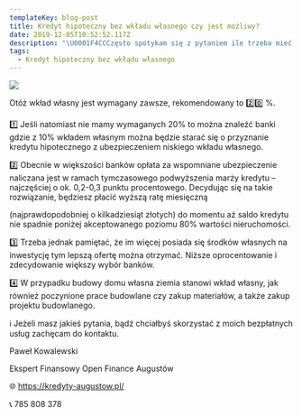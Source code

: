 ```yaml
---
templateKey: blog-post
title: Kredyt hipoteczny bez wkładu własnego czy jest możliwy?
date: 2019-12-05T10:52:52.117Z
description: "\U0001F4CCCzęsto spotykam się z pytaniem ile trzeba mieć wkładu własnego przy zakupie mieszkania czy budowie domu.\nI czy w ogóle można bez❓"
tags:
  - Kredyt hipoteczny bez wkłądu własnego
---
```

![](/img/kredyt-bez-wkładu.png)

Otóż wkład własny jest wymagany zawsze, rekomendowany to 2️⃣0️⃣ %.



1️⃣ Jeśli natomiast nie mamy wymaganych 20% to można znaleźć banki gdzie z 10% wkładem własnym można będzie starać się o przyznanie kredytu hipotecznego z ubezpieczeniem niskiego wkładu własnego.



2️⃣ Obecnie w większości banków opłata za wspomniane ubezpieczenie naliczana jest w ramach tymczasowego podwyższenia marży kredytu – najczęściej o ok. 0,2-0,3 punktu procentowego. Decydując się na takie rozwiązanie, będziesz płacić wyższą ratę miesięczną

(najprawdopodobniej o kilkadziesiąt złotych) do momentu aż saldo kredytu nie spadnie poniżej akceptowanego poziomu 80% wartości nieruchomości.



3️⃣ Trzeba jednak pamiętać, że im więcej posiada się środków własnych na inwestycję tym lepszą ofertę można otrzymać. Niższe oprocentowanie i zdecydowanie większy wybór banków.



4️⃣ W przypadku budowy domu własna ziemia stanowi wkład własny, jak również poczynione prace budowlane czy zakup materiałów, a także zakup projektu budowlanego.





ℹ️ Jeżeli masz jakieś pytania, bądź chciałbyś skorzystać z moich bezpłatnych usług zachęcam do kontaktu.

Paweł Kowalewski

Ekspert Finansowy Open Finance Augustów

🌐 https://kredyty-augustow.pl/

📞 785 808 378
